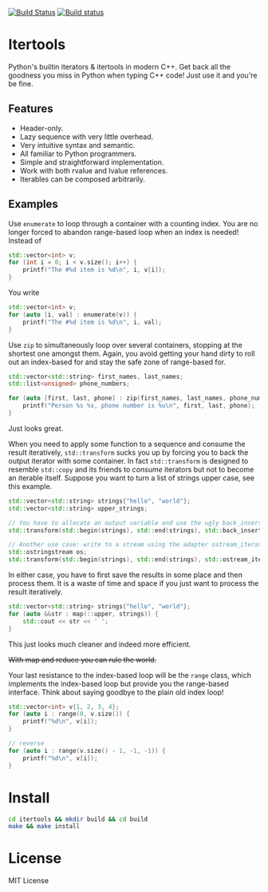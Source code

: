 [![Build Status](https://travis-ci.org/cgsdfc/itertools.svg?branch=master)](https://travis-ci.org/cgsdfc/itertools)
[![Build status](https://ci.appveyor.com/api/projects/status/github/cgsdfc/itertools?svg=true)](https://ci.appveyor.com/project/cgsdfc/itertools)

# Itertools
Python's builtin iterators & itertools in modern C++.
Get back all the goodness you miss in Python when typing C++ code!
Just use it and you're be fine.

## Features
- Header-only.
- Lazy sequence with very little overhead.
- Very intuitive syntax and semantic.
- All familiar to Python programmers.
- Simple and straightforward implementation.
- Work with both rvalue and lvalue references.
- Iterables can be composed arbitrarily.

## Examples

Use `enumerate` to loop through a container with a counting index.
You are no longer forced to abandon range-based loop when an index is needed!
Instead of
```cpp
std::vector<int> v;
for (int i = 0; i < v.size(); i++) {
    printf("The #%d item is %d\n", i, v[i]);
}
```
You write
```cpp
std::vector<int> v;
for (auto [i, val] : enumerate(v)) {
    printf("The #%d item is %d\n", i, val);
}
```

Use `zip` to simultaneously loop over several containers, stopping at the shortest one amongst them.
Again, you avoid getting your hand dirty to roll out an index-based for and stay the safe zone of range-based for.
```cpp
std::vector<std::string> first_names, last_names;
std::list<unsigned> phone_numbers;

for (auto [first, last, phone] : zip(first_names, last_names, phone_numbers)) {
    printf("Person %s %s, phone number is %u\n", first, last, phone);
}
```
Just looks great.

When you need to apply some function to a sequence and consume the result iteratively,
`std::transform` sucks you up by forcing you to back the output iterator with some container.
In fact `std::transform` is designed to resemble `std::copy` and its friends to *consume* iterators
but not to become an iterable itself. Suppose you want to turn a list of strings upper case, see this example.
```cpp
std::vector<std::string> strings{"hello", "world"};
std::vector<std::string> upper_strings;

// You have to allocate an output variable and use the ugly back_inserter.
std::transform(std::begin(strings), std::end(strings), std::back_inserter(upper_strings), ::toupper);

// Another use case: write to a stream using the adapter ostream_iterator.
std::ostringstream os;
std::transform(std::begin(strings), std::end(strings), std::ostream_iterator<std::string>(os, ", "), ::toupper);
```
In either case, you have to first save the results in some place and then process them.
It is a waste of time and space if you just want to process the result iteratively.
```cpp
std::vector<std::string> strings{"hello", "world"};
for (auto &&str : map(::upper, strings)) {
    std::cout << str << ' ';
}
```
This just looks much cleaner and indeed more efficient.

~~With map and reduce you can rule the world.~~

Your last resistance to the index-based loop will be the `range` class, which implements the index-based loop but
provide you the range-based interface. Think about saying goodbye to the plain old index loop!
```cpp
std::vector<int> v{1, 2, 3, 4};
for (auto i : range(0, v.size()) {
    printf("%d\n", v[i]);
}

// reverse
for (auto i : range(v.size() - 1, -1, -1)) {
    printf("%d\n", v[i]);
}
```

# Install
```bash
cd itertools && mkdir build && cd build
make && make install
```

# License
MIT License
